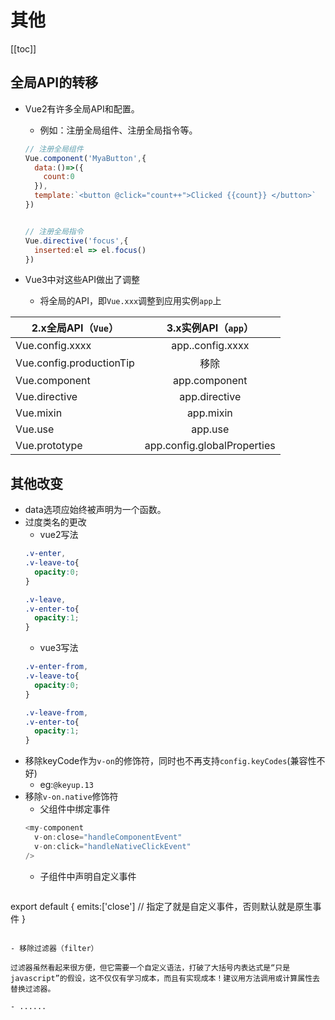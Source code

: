 # 其他

[[toc]]

## 全局API的转移
- Vue2有许多全局API和配置。
   - 例如：注册全局组件、注册全局指令等。
   ```js
   // 注册全局组件
   Vue.component('MyaButton',{
     data:()=>({
       count:0
     }),
     template:`<button @click="count++">Clicked {{count}} </button>`
   })


   // 注册全局指令
   Vue.directive('focus',{
     inserted:el => el.focus()
   })
   ```

- Vue3中对这些API做出了调整
  - 将全局的API，即`Vue.xxx`调整到应用实例`app`上


2.x全局API（`Vue`）|3.x实例API（`app`）
---|:--:
Vue.config.xxxx|app..config.xxxx
Vue.config.productionTip|移除
Vue.component|app.component
Vue.directive|app.directive
Vue.mixin|app.mixin
Vue.use|app.use
Vue.prototype|app.config.globalProperties



## 其他改变
- data选项应始终被声明为一个函数。
- 过度类名的更改
  - vue2写法
  ```css
  .v-enter,
  .v-leave-to{
    opacity:0;
  }

  .v-leave,
  .v-enter-to{
    opacity:1;
  }
  ```
  - vue3写法
  ```css
  .v-enter-from,
  .v-leave-to{
    opacity:0;
  }

  .v-leave-from,
  .v-enter-to{
    opacity:1;
  }
  ```
- 移除keyCode作为`v-on`的修饰符，同时也不再支持`config.keyCodes`(兼容性不好)
  - eg:`@keyup.13`
- 移除`v-on.native`修饰符
  - 父组件中绑定事件
  ```js
  <my-component
    v-on:close="handleComponentEvent"
    v-on:click="handleNativeClickEvent"
  />
  ```
  - 子组件中声明自定义事件
  ```js
 export default {
   emits:['close']  // 指定了就是自定义事件，否则默认就是原生事件
 }
  ```

- 移除过滤器（filter）

过滤器虽然看起来很方便，但它需要一个自定义语法，打破了大括号内表达式是“只是javascript”的假设，这不仅仅有学习成本，而且有实现成本！建议用方法调用或计算属性去替换过滤器。

- ......